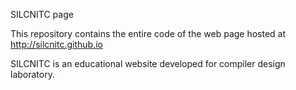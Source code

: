 SILCNITC page

This repository contains the entire code of the web page hosted at http://silcnitc.github.io

SILCNITC is an educational website developed for compiler design laboratory.
